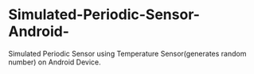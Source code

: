 # Simulated-Periodic-Sensor-Android-
Simulated Periodic Sensor using Temperature Sensor(generates random number) on Android Device.
